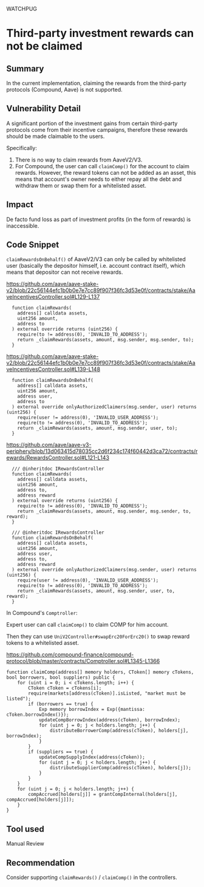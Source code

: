 WATCHPUG
# Third-party investment rewards can not be claimed

## Summary

In the current implementation, claiming the rewards from the third-party protocols (Compound, Aave) is not supported.

## Vulnerability Detail

A significant portion of the investment gains from certain third-party protocols come from their incentive campaigns, therefore these rewards should be made claimable to the users.

Specifically:

1. There is no way to claim rewards from AaveV2/V3.
2. For Compound, the user can call `claimComp()` for the account to claim rewards. However, the reward tokens can not be added as an asset, this means that account's owner needs to either repay all the debt and withdraw them or swap them for a whitelisted asset.

## Impact

De facto fund loss as part of investment profits (in the form of rewards) is inaccessible.

## Code Snippet

`claimRewardsOnBehalf()` of AaveV2/V3 can only be called by whitelisted user (basically the depositor himself, i.e. account contract itself), which means that depositor can not receive rewards.

https://github.com/aave/aave-stake-v2/blob/22c56144efc1b0b0e7e7cc89f907f36fc3d53e0f/contracts/stake/AaveIncentivesController.sol#L129-L137

```solidity
  function claimRewards(
    address[] calldata assets,
    uint256 amount,
    address to
  ) external override returns (uint256) {
    require(to != address(0), 'INVALID_TO_ADDRESS');
    return _claimRewards(assets, amount, msg.sender, msg.sender, to);
  }

```

https://github.com/aave/aave-stake-v2/blob/22c56144efc1b0b0e7e7cc89f907f36fc3d53e0f/contracts/stake/AaveIncentivesController.sol#L139-L148

```solidity
  function claimRewardsOnBehalf(
    address[] calldata assets,
    uint256 amount,
    address user,
    address to
  ) external override onlyAuthorizedClaimers(msg.sender, user) returns (uint256) {
    require(user != address(0), 'INVALID_USER_ADDRESS');
    require(to != address(0), 'INVALID_TO_ADDRESS');
    return _claimRewards(assets, amount, msg.sender, user, to);
  }
```

https://github.com/aave/aave-v3-periphery/blob/13d063415d78035cc2d6f234c174f60442d3ca72/contracts/rewards/RewardsController.sol#L121-L143

```solidity
  /// @inheritdoc IRewardsController
  function claimRewards(
    address[] calldata assets,
    uint256 amount,
    address to,
    address reward
  ) external override returns (uint256) {
    require(to != address(0), 'INVALID_TO_ADDRESS');
    return _claimRewards(assets, amount, msg.sender, msg.sender, to, reward);
  }

  /// @inheritdoc IRewardsController
  function claimRewardsOnBehalf(
    address[] calldata assets,
    uint256 amount,
    address user,
    address to,
    address reward
  ) external override onlyAuthorizedClaimers(msg.sender, user) returns (uint256) {
    require(user != address(0), 'INVALID_USER_ADDRESS');
    require(to != address(0), 'INVALID_TO_ADDRESS');
    return _claimRewards(assets, amount, msg.sender, user, to, reward);
  }
```

In Compound's `Comptroller`:

Expert user can call `claimComp()` to claim COMP for him account.

Then they can use `UniV2Controller#swapErc20ForErc20()` to swap reward tokens to a whitelisted asset.

https://github.com/compound-finance/compound-protocol/blob/master/contracts/Comptroller.sol#L1345-L1366

```solidity
function claimComp(address[] memory holders, CToken[] memory cTokens, bool borrowers, bool suppliers) public {
    for (uint i = 0; i < cTokens.length; i++) {
        CToken cToken = cTokens[i];
        require(markets[address(cToken)].isListed, "market must be listed");
        if (borrowers == true) {
            Exp memory borrowIndex = Exp({mantissa: cToken.borrowIndex()});
            updateCompBorrowIndex(address(cToken), borrowIndex);
            for (uint j = 0; j < holders.length; j++) {
                distributeBorrowerComp(address(cToken), holders[j], borrowIndex);
            }
        }
        if (suppliers == true) {
            updateCompSupplyIndex(address(cToken));
            for (uint j = 0; j < holders.length; j++) {
                distributeSupplierComp(address(cToken), holders[j]);
            }
        }
    }
    for (uint j = 0; j < holders.length; j++) {
        compAccrued[holders[j]] = grantCompInternal(holders[j], compAccrued[holders[j]]);
    }
}
```

## Tool used

Manual Review

## Recommendation

Consider supporting `claimRewards()` / `claimComp()` in the controllers.